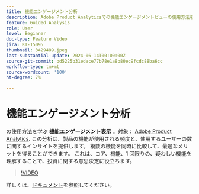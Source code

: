 ```yaml
---
title: 機能エンゲージメント分析
description: Adobe Product Analyticsでの機能エンゲージメントビューの使用方法を説明します。 この分析は、製品の機能が使用される頻度と、使用するユーザーの数に関するインサイトを提供します。
feature: Guided Analysis
role: User
level: Beginner
doc-type: Feature Video
jira: KT-15095
thumbnail: 3429489.jpeg
last-substantial-update: 2024-06-14T00:00:00Z
source-git-commit: bd5225b31edace77b78e1a8b80ec9fcdc88ba6cc
workflow-type: tm+mt
source-wordcount: '100'
ht-degree: 7%

---
```


# 機能エンゲージメント分析

の使用方法を学ぶ **機能エンゲージメント表示** 。対象： [Adobe Product Analytics](../../adobe-product-analytics/adobe-product-analytics-overview.md). この分析は、製品の機能が使用される頻度と、使用するユーザーの数に関するインサイトを提供します。 複数の機能を同時に比較して、最適なメリットを得ることができます。 これは、コア、機能、1 回限りの、疑わしい機能を理解することで、投資に関する意思決定に役立ちます。

>[!VIDEO](https://video.tv.adobe.com/v/3429489/&learn=on)

詳しくは、[ドキュメント](https://experienceleague.adobe.com/en/docs/analytics-platform/using/guided-analysis/feature-matrix/engagement)を参照してください。
